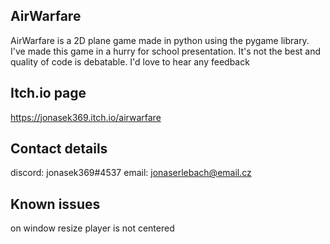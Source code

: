 ## AirWarfare
AirWarfare is a 2D plane game made in python using the pygame library.
I've made this game in a hurry for school presentation. It's not the best and quality of code is debatable.
I'd love to hear any feedback

## Itch.io page
https://jonasek369.itch.io/airwarfare

## Contact details
discord: jonasek369#4537
email: jonaserlebach@email.cz

## Known issues
on window resize player is not centered